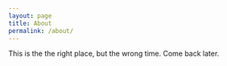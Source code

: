 ```yaml
---
layout: page
title: About
permalink: /about/
---
```


This is the the right place, but the wrong time. Come back later.
